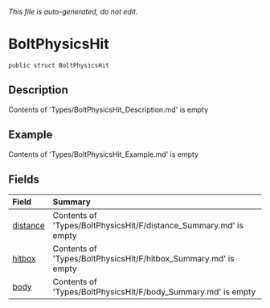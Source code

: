 *This file is auto-generated, do not edit.*

# BoltPhysicsHit
`public struct BoltPhysicsHit`
## Description
Contents of 'Types/BoltPhysicsHit_Description.md' is empty
## Example
Contents of 'Types/BoltPhysicsHit_Example.md' is empty
## Fields
| Field | Summary |
|:-----|:--------|
|[distance](BoltPhysicsHit/F/distance.md)|Contents of 'Types/BoltPhysicsHit/F/distance_Summary.md' is empty|
|[hitbox](BoltPhysicsHit/F/hitbox.md)|Contents of 'Types/BoltPhysicsHit/F/hitbox_Summary.md' is empty|
|[body](BoltPhysicsHit/F/body.md)|Contents of 'Types/BoltPhysicsHit/F/body_Summary.md' is empty|
